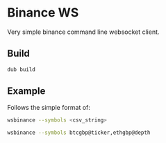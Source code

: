# Binance WS

Very simple binance command line websocket client.

## Build

```sh
dub build
```

## Example

Follows the simple format of:
```sh
wsbinance --symbols <csv_string>
```

```sh
wsbinance --symbols btcgbp@ticker,ethgbp@depth
```

